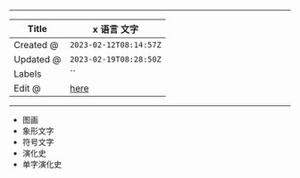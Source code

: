 -----

| Title     | x 语言 文字                                             |
| --------- | --------------------------------------------------- |
| Created @ | `2023-02-12T08:14:57Z`                              |
| Updated @ | `2023-02-19T08:28:50Z`                              |
| Labels    | \`\`                                                |
| Edit @    | [here](https://github.com/junxnone/wiki/issues/114) |

-----

  - 图画
  - 象形文字
  - 符号文字
  - 演化史
  - 单字演化史

